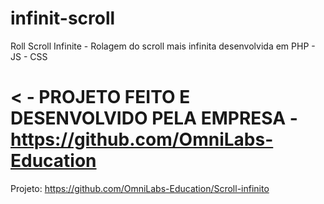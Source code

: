 # infinit-scroll
Roll Scroll Infinite - Rolagem do scroll mais infinita desenvolvida em PHP - JS - CSS


# < - PROJETO FEITO E DESENVOLVIDO PELA EMPRESA - https://github.com/OmniLabs-Education

Projeto: https://github.com/OmniLabs-Education/Scroll-infinito
